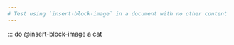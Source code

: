 ```yaml
---
# Test using `insert-block-image` in a document with no other content
---
```


::: do @insert-block-image a cat
